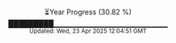 <p align="center">
⏳Year Progress (30.82 %)<br>
█████████▁▁▁▁▁▁▁▁▁▁▁▁▁▁▁▁▁▁▁▁▁ <br>
<sub>Updated: Wed, 23 Apr 2025 12:04:51 GMT</sub>
</p>

